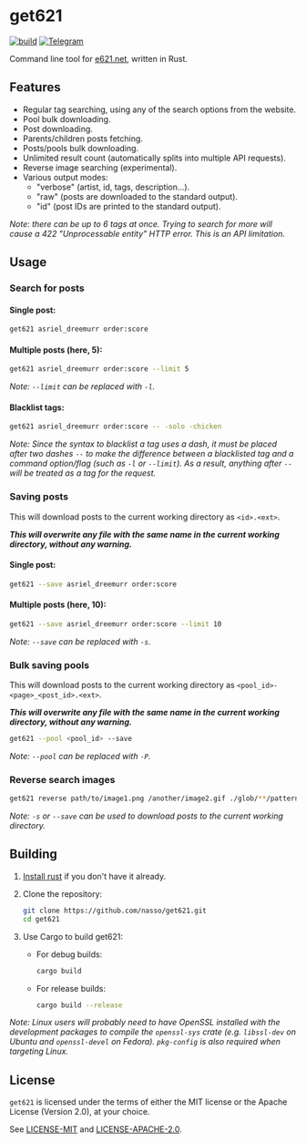 # get621

[![build](https://github.com/nasso/get621/actions/workflows/build.yml/badge.svg)](https://github.com/nasso/get621/actions/workflows/build.yml)
[![Telegram](https://img.shields.io/badge/Telegram-Join%20Chat-blue.svg)](https://t.me/rs621)

Command line tool for [e621.net](https://e926.net), written in Rust.

## Features

- Regular tag searching, using any of the search options from the website.
- Pool bulk downloading.
- Post downloading.
- Parents/children posts fetching.
- Posts/pools bulk downloading.
- Unlimited result count (automatically splits into multiple API requests).
- Reverse image searching (experimental).
- Various output modes:
  - "verbose" (artist, id, tags, description...).
  - "raw" (posts are downloaded to the standard output).
  - "id" (post IDs are printed to the standard output).

_Note: there can be up to 6 tags at once. Trying to search for more will cause a
422 "Unprocessable entity" HTTP error. This is an API limitation._

## Usage

### Search for posts

#### Single post:

```sh
get621 asriel_dreemurr order:score
```

#### Multiple posts (here, 5):

```sh
get621 asriel_dreemurr order:score --limit 5
```

_Note: `--limit` can be replaced with `-l`._

#### Blacklist tags:

```sh
get621 asriel_dreemurr order:score -- -solo -chicken
```

_Note: Since the syntax to blacklist a tag uses a dash, it must be placed after
two dashes `--` to make the difference between a blacklisted tag and a command
option/flag (such as `-l` or `--limit`). As a result, anything after `--` will
be treated as a tag for the request._

### Saving posts

This will download posts to the current working directory as `<id>.<ext>`.

**_This will overwrite any file with the same name in the current working
directory, without any warning._**

#### Single post:

```sh
get621 --save asriel_dreemurr order:score
```

#### Multiple posts (here, 10):

```sh
get621 --save asriel_dreemurr order:score --limit 10
```

_Note: `--save` can be replaced with `-s`._

### Bulk saving pools

This will download posts to the current working directory as
`<pool_id>-<page>_<post_id>.<ext>`.

**_This will overwrite any file with the same name in the current working
directory, without any warning._**

```sh
get621 --pool <pool_id> --save
```

_Note: `--pool` can be replaced with `-P`._

### Reverse search images

```sh
get621 reverse path/to/image1.png /another/image2.gif ./glob/**/pattern/*.jpg
```

_Note: `-s` or `--save` can be used to download posts to the current working
directory._

## Building

1. [Install rust](https://rustup.rs) if you don't have it already.
2. Clone the repository:

   ```sh
   git clone https://github.com/nasso/get621.git
   cd get621
   ```

3. Use Cargo to build get621:

   - For debug builds:

     ```sh
     cargo build
     ```

   - For release builds:

     ```sh
     cargo build --release
     ```

_Note: Linux users will probably need to have OpenSSL installed with the
development packages to compile the `openssl-sys` crate (e.g. `libssl-dev` on
Ubuntu and `openssl-devel` on Fedora). `pkg-config` is also required when
targeting Linux._

## License

`get621` is licensed under the terms of either the MIT license or the Apache
License (Version 2.0), at your choice.

See [LICENSE-MIT] and [LICENSE-APACHE-2.0].

[license-mit]: https://github.com/nasso/get621/blob/master/LICENSE-MIT
[license-apache-2.0]:
  https://github.com/nasso/get621/blob/master/LICENSE-APACHE-2.0
